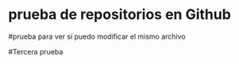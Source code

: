 # prueba de repositorios en Github

#prueba para ver si puedo modificar el mismo archivo

#Tercera prueba
